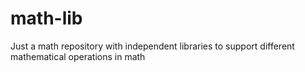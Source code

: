 # math-lib
Just a math repository with independent libraries to support different mathematical operations in math
